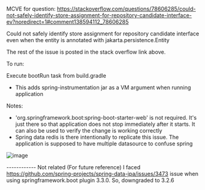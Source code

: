 MCVE for question: https://stackoverflow.com/questions/78606285/could-not-safely-identify-store-assignment-for-repository-candidate-interface-ev?noredirect=1#comment138594112_78606285

Could not safely identify store assignment for repository candidate interface even when the entity is annotated with jakarta.persistence.Entity

The rest of the issue is posted in the stack overflow link above.

To run:

Execute bootRun task from build.gradle
- This adds spring-instrumentation jar as a VM argument when running application

Notes:
- 'org.springframework.boot:spring-boot-starter-web' is not required. It's just there so that application does not stop immediately after it starts. It can also be used to verify the change is working correctly
- Spring data redis is there intentionally to replicate this issue. The application is supposed to have multiple datasource to confuse spring

![image](https://github.com/rujaldai/ltw/assets/49880648/aa38bef1-e822-425e-953d-e336dc1b47c3)


------------ Not related (For future reference)
I faced https://github.com/spring-projects/spring-data-jpa/issues/3473 issue when using springframework.boot plugin 3.3.0. So, downgraded to 3.2.6
